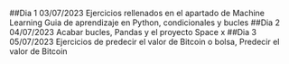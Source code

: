 ##Dia 1 03/07/2023
Ejercicios rellenados en el apartado de Machine Learning
Guia de aprendizaje en Python, condicionales  y bucles
##Dia 2 04/07/2023
Acabar bucles, Pandas y el proyecto Space x
##Dia 3 05/07/2023
Ejercicios de predecir el valor de Bitcoin o bolsa, Predecir el valor de Bitcoin
